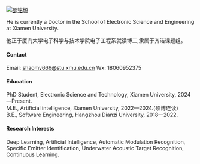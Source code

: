 

[![邵铭塬](https://img.shields.io/badge/邵铭塬-github-blue?logo=github)](https://github.com/WestdoorSad)

He is currently a Doctor in the School of Electronic Science and Engineering at Xiamen University.

他正于厦门大学电子科学与技术学院电子工程系就读博二,隶属于齐洁课题组。

#### Contact
Email: shaomy666@stu.xmu.edu.cn
Wx: 18060952375
#### Education
PhD Student, Electronic Science and Technology, Xiamen University, 2024—Present.\
M.E., Artificial intelligence, Xiamen University, 2022—2024.(硕博连读)\
B.E., Software Engineering, Hangzhou Dianzi University, 2018—2022.

#### Research Interests
Deep Learning, Artificial Intelligence, Automatic Modulation Recognition, Specific Emitter Identification, Underwater Acoustic Target Recognition, Continuous Learning.

